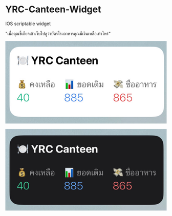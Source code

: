 # YRC-Canteen-Widget

IOS scriptable widget

"เมื่อคุณขี้เกียจเข้าเว็บไปดูว่าบัตรโรงอาหารคุณมีเงินเหลือเท่าไหร่"

![Light Mode](images/light.png)

![Dark Mode](images/dark.png)